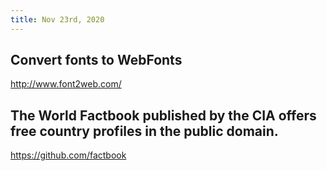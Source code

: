 ```yaml
---
title: Nov 23rd, 2020
---
```


## Convert fonts to WebFonts
http://www.font2web.com/
## The World Factbook published by the CIA offers free country profiles in the public domain.
https://github.com/factbook
